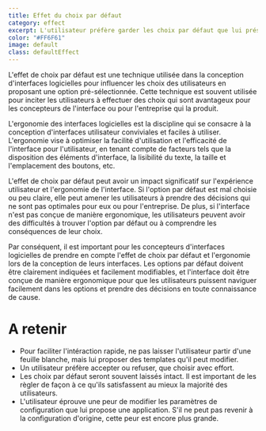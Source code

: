 ```yaml
---
title: Effet du choix par défaut
category: effect
excerpt: L'utilisateur préfère garder les choix par défaut que lui présente une interface lors d'une intéraction.
color: "#FF6F61"
image: default
class: defaultEffect
---
```


L'effet de choix par défaut est une technique utilisée dans la conception d'interfaces logicielles pour influencer les choix des utilisateurs en proposant une option pré-sélectionnée. Cette technique est souvent utilisée pour inciter les utilisateurs à effectuer des choix qui sont avantageux pour les concepteurs de l'interface ou pour l'entreprise qui la produit.

L'ergonomie des interfaces logicielles est la discipline qui se consacre à la conception d'interfaces utilisateur conviviales et faciles à utiliser. L'ergonomie vise à optimiser la facilité d'utilisation et l'efficacité de l'interface pour l'utilisateur, en tenant compte de facteurs tels que la disposition des éléments d'interface, la lisibilité du texte, la taille et l'emplacement des boutons, etc.

L'effet de choix par défaut peut avoir un impact significatif sur l'expérience utilisateur et l'ergonomie de l'interface. Si l'option par défaut est mal choisie ou peu claire, elle peut amener les utilisateurs à prendre des décisions qui ne sont pas optimales pour eux ou pour l'entreprise. De plus, si l'interface n'est pas conçue de manière ergonomique, les utilisateurs peuvent avoir des difficultés à trouver l'option par défaut ou à comprendre les conséquences de leur choix.

Par conséquent, il est important pour les concepteurs d'interfaces logicielles de prendre en compte l'effet de choix par défaut et l'ergonomie lors de la conception de leurs interfaces. Les options par défaut doivent être clairement indiquées et facilement modifiables, et l'interface doit être conçue de manière ergonomique pour que les utilisateurs puissent naviguer facilement dans les options et prendre des décisions en toute connaissance de cause.

# A retenir

- Pour faciliter l'intéraction rapide, ne pas laisser l'utilisateur partir d'une feuille blanche, mais lui proposer des templates qu'il peut modifier.
- Un utilisateur préfère accepter ou refuser, que choisir avec effort.
- Les choix par défaut seront souvent laissés intact. Il est important de les règler de façon à ce qu'ils satisfassent au mieux la majorité des utilisateurs.
- L'utilisateur éprouve une peur de modifier les paramètres de configuration que lui propose une application. S'il ne peut pas revenir à la configuration d'origine, cette peur est encore plus grande.
